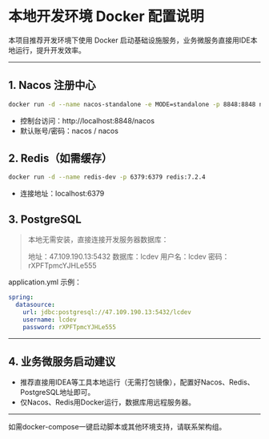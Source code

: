 # 本地开发环境 Docker 配置说明

本项目推荐开发环境下使用 Docker 启动基础设施服务，业务微服务直接用IDE本地运行，提升开发效率。

---

## 1. Nacos 注册中心

```bash
docker run -d --name nacos-standalone -e MODE=standalone -p 8848:8848 nacos/nacos-server:2.3.0
```
- 控制台访问：http://localhost:8848/nacos
- 默认账号/密码：nacos / nacos

## 2. Redis（如需缓存）

```bash
docker run -d --name redis-dev -p 6379:6379 redis:7.2.4
```
- 连接地址：localhost:6379

## 3. PostgreSQL

> 本地无需安装，直接连接开发服务器数据库：
> 
> 地址：47.109.190.13:5432  数据库：lcdev  用户名：lcdev  密码：rXPFTpmcYJHLe555

application.yml 示例：
```yaml
spring:
  datasource:
    url: jdbc:postgresql://47.109.190.13:5432/lcdev
    username: lcdev
    password: rXPFTpmcYJHLe555
```

---

## 4. 业务微服务启动建议

- 推荐直接用IDEA等工具本地运行（无需打包镜像），配置好Nacos、Redis、PostgreSQL地址即可。
- 仅Nacos、Redis用Docker运行，数据库用远程服务器。

---

如需docker-compose一键启动脚本或其他环境支持，请联系架构组。 